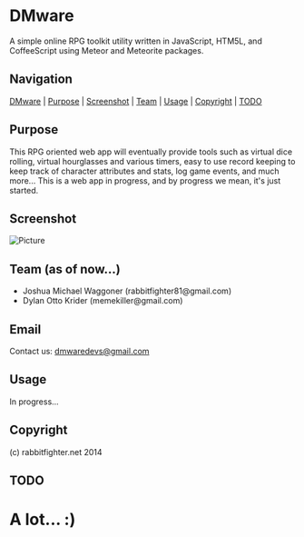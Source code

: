 DMware
======
A simple online RPG toolkit utility written in JavaScript, HTM5L, and CoffeeScript using Meteor and Meteorite packages.

Navigation
-----------
[DMware](#dmware) |
[Purpose](#purpose) |
[Screenshot](#screenshot) |
[Team](#team) |
[Usage](#usage) | 
[Copyright](#copyright) | 
[TODO](#todo) 

Purpose
-------
This RPG oriented web app will eventually provide tools such as virtual dice rolling, virtual hourglasses and various timers, easy to use record keeping to keep track of character attributes and stats, log game events, and much more... This is a web app in progress, and by progress we mean, it's just started. 

Screenshot
----------
![Picture](http://rabbitfighter.net/wp-content/uploads/2014/10/dmwarescreenshot31.png)


Team (as of now...)
----------------
<ul>
<li>Joshua Michael Waggoner (rabbitfighter81@gmail.com)</li>
<li>Dylan Otto Krider (memekiller@gmail.com)</li>
</ul>

Email
-----
Contact us: dmwaredevs@gmail.com

Usage
-----
In progress...

Copyright
---------
(c) rabbitfighter.net 2014

TODO
----
A lot... :) 
=======



